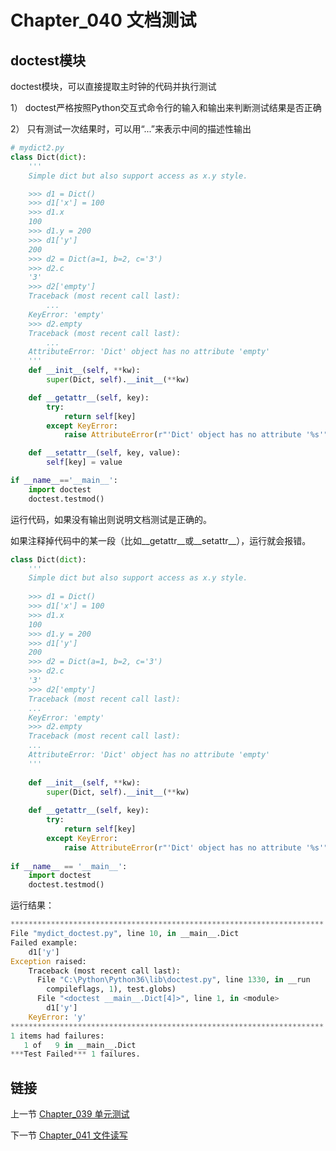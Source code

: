 # Chapter_040   文档测试

## doctest模块

doctest模块，可以直接提取主时钟的代码并执行测试

1） doctest严格按照Python交互式命令行的输入和输出来判断测试结果是否正确

2） 只有测试一次结果时，可以用“...”来表示中间的描述性输出

```python
# mydict2.py
class Dict(dict):
    '''
    Simple dict but also support access as x.y style.

    >>> d1 = Dict()
    >>> d1['x'] = 100
    >>> d1.x
    100
    >>> d1.y = 200
    >>> d1['y']
    200
    >>> d2 = Dict(a=1, b=2, c='3')
    >>> d2.c
    '3'
    >>> d2['empty']
    Traceback (most recent call last):
        ...
    KeyError: 'empty'
    >>> d2.empty
    Traceback (most recent call last):
        ...
    AttributeError: 'Dict' object has no attribute 'empty'
    '''
    def __init__(self, **kw):
        super(Dict, self).__init__(**kw)

    def __getattr__(self, key):
        try:
            return self[key]
        except KeyError:
            raise AttributeError(r"'Dict' object has no attribute '%s'" % key)

    def __setattr__(self, key, value):
        self[key] = value

if __name__=='__main__':
    import doctest
    doctest.testmod()
```

运行代码，如果没有输出则说明文档测试是正确的。

如果注释掉代码中的某一段（比如\_\_getattr\_\_或\_\_setattr\_\_），运行就会报错。

```python
class Dict(dict):
	'''
	Simple dict but also support access as x.y style.
	
	>>> d1 = Dict()
	>>> d1['x'] = 100
	>>> d1.x
	100
	>>> d1.y = 200
	>>> d1['y']
	200
	>>> d2 = Dict(a=1, b=2, c='3')
	>>> d2.c
	'3'
	>>> d2['empty']
	Traceback (most recent call last):
	...
	KeyError: 'empty'
	>>> d2.empty
	Traceback (most recent call last):
	...
	AttributeError: 'Dict' object has no attribute 'empty'
	'''
	
	def __init__(self, **kw):
		super(Dict, self).__init__(**kw)
		
	def __getattr__(self, key):
		try:
			return self[key]
		except KeyError:
			raise AttributeError(r"'Dict' object has no attribute '%s'" % key)
		
if __name__ == '__main__':
	import doctest
	doctest.testmod()
```

运行结果：

```python
**********************************************************************
File "mydict_doctest.py", line 10, in __main__.Dict
Failed example:
    d1['y']
Exception raised:
    Traceback (most recent call last):
      File "C:\Python\Python36\lib\doctest.py", line 1330, in __run
        compileflags, 1), test.globs)
      File "<doctest __main__.Dict[4]>", line 1, in <module>
        d1['y']
    KeyError: 'y'
**********************************************************************
1 items had failures:
   1 of   9 in __main__.Dict
***Test Failed*** 1 failures.
```


## 链接

上一节 [Chapter_039 单元测试](https://github.com/nizo2010/Study_Python_lxf/blob/master/Chapter_039.md "Chapter_039 单元测试")

下一节 [Chapter_041 文件读写](https://github.com/nizo2010/Study_Python_lxf/blob/master/Chapter_041.md "Chapter_041 文件读写")
